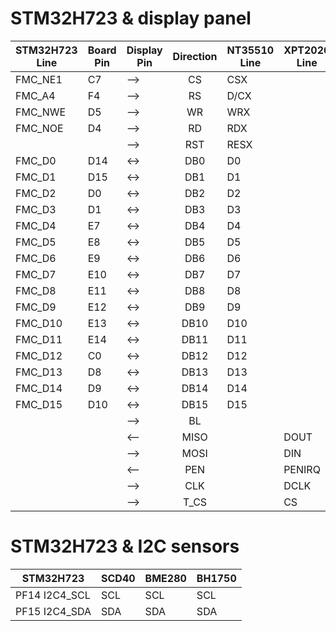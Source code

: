 # STM32H723 & display panel

| STM32H723 Line | Board Pin | Display Pin | Direction | NT35510 Line | XPT2026 Line |
| -------------- | --------- | ----------- | :-------: | ------------ | ------------ |
| FMC_NE1 | C7  | --> | CS   | CSX  |
| FMC_A4  | F4  | --> | RS   | D/CX |
| FMC_NWE | D5  | --> | WR   | WRX  |
| FMC_NOE | D4  | --> | RD   | RDX  |
|         |     | --> | RST  | RESX |
| FMC_D0  | D14 | <-> | DB0  | D0   |
| FMC_D1  | D15 | <-> | DB1  | D1   |
| FMC_D2  | D0  | <-> | DB2  | D2   |
| FMC_D3  | D1  | <-> | DB3  | D3   |
| FMC_D4  | E7  | <-> | DB4  | D4   |
| FMC_D5  | E8  | <-> | DB5  | D5   |
| FMC_D6  | E9  | <-> | DB6  | D6   |
| FMC_D7  | E10 | <-> | DB7  | D7   |
| FMC_D8  | E11 | <-> | DB8  | D8   |
| FMC_D9  | E12 | <-> | DB9  | D9   |
| FMC_D10 | E13 | <-> | DB10 | D10  |
| FMC_D11 | E14 | <-> | DB11 | D11  |
| FMC_D12 | C0  | <-> | DB12 | D12  |
| FMC_D13 | D8  | <-> | DB13 | D13  |
| FMC_D14 | D9  | <-> | DB14 | D14  |
| FMC_D15 | D10 | <-> | DB15 | D15  |
|         |     | --> | BL   |
|         |     | <-- | MISO |      | DOUT   |
|         |     | --> | MOSI |      | DIN    |
|         |     | <-- | PEN  |      | PENIRQ |
|         |     | --> | CLK  |      | DCLK   |
|         |     | --> | T_CS |      | CS     |

# STM32H723 & I2C sensors

| STM32H723 | SCD40 | BME280 | BH1750 |
|-----------|-------|--------|--------|
| PF14 I2C4_SCL | SCL | SCL | SCL |
| PF15 I2C4_SDA | SDA | SDA | SDA |
